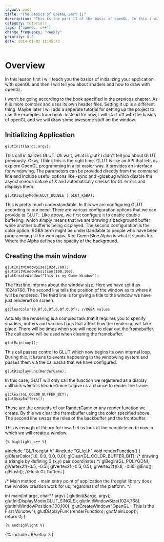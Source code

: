```yaml
---
layout: post
title: "The basics of OpenGL part II"
description: "This is the part II of the basic of openGL. In this i will be writing the first code for openGL and will explain every bit of it."
category: tutorials
tags: ["openGL, c++"]
change_frequency: "weekly"
priority: 0.8
date: 2014-01-02 11:45:43
---
```


# Overview

In this lesson first i will teach you the basics of initializing your application with openGL and then I will tell you about shaders and how to draw with openGL.

I won't be going according to the book specified in the previous chapter. As it is more complex and uses its own header files. Setting it up is a different thing. Maybe later I will add a seperate tutorial for setting up the project to use the examples from book. Instead for now, I will start off with the basics of openGL and we will draw some awesome stuff on the window.

## Initializing Application

    glutInit(&argc,argv);

This call initializes GLUT. Oh wait, what is glut? I didn't tell you about GLUT previously. Okay, I think this is the right time. GLUT is like an API that lets us explore OpenGL programming in a lot easier way. It provides an interface for windowing. The parameters can be provided directly from the command line and include useful options like -sync and -gldebug which disable the asynchronous nature of X and automatically checks for GL errors and displays them.

    glutDisplayMode(GLUT_DOUBLE | GLUT_RGBA);

This is pretty much understandable. In this we are configuring GLUT according to our need. There are various configuration options that we can provide to GLUT.. Like above, we first configure it to enable double buffering, which simply means that we are drawing a background buffer while another buffer is being displayed. The second configuration is the color option. RGBA term might be understandable to people who have been programming UI for web apps. Red Green Blue Alpha is what it stands for. Where the Alpha defines the opacity of the background.

## Creating the main window

    glutInitWindowSize(1024,768);
    glutInitWindowPosition(100,100);
    glutCreateWindow("This is my Game Window");

The first line informs about the window size. Here we have set it as 1024x768. The second line tells the position of the window as to where it will be rendered. The third line is for giving a title to the window we have just rendered on screen.

    glClearColor(0.0f,0.0f,0.0f,0.0f); //RGBA values

Actually the rendering is a complex task that it requires you to specify shaders, buffers and various flags that affect how the rendering will take place. There will be times when you will need to clear out the framebuffer. The call above will be used when clearing the framebuffer.

    glutMainLoop();

This call passes control to GLUT which now begins its own internal loop. During this, it listens to events happening in the windowing system and passes them via the callbacks that we have configured.     

    glutDisplayFunc(RenderGame);

In this case, GLUT will only call the function we registered as a display callback which is *RenderGame* to give us a chance to render the frame.

    glClear(GL_COLOR_BUFFER_BIT);
    glutSwapBuffers();

These are the contents of our RanderGame or any render function we create. By this we clear the framebuffer using the color specified above. The second line swaps the roles of the backbuffer and the frontbuffer.

This is enough of theory for now. Let us look at the complete code now in which we will create a window.

    {% highlight c++ %}

#include "GL/freeglut.h"
#include "GL/gl.h"
void renderFunction()
{
    glClearColor(1.0, 0.0, 0.0, 0.0);
    glClear(GL_COLOR_BUFFER_BIT);
    /* drawing a triangle by defining 3 (x,y) pair coordinates */
	glBegin(GL_POLYGON);
	glVertex2f(-0.5, -0.5);
	glVertex2f(-0.5, 0.5);
	glVertex2f(0.8, -0.8);
	glEnd();
	glFlush(); //Flush GL buffers
}

/* Main method - main entry point of application
the freeglut library does the window creation work for us,
regardless of the platform. */

int main(int argc, char** argv)
{
    glutInit(&argc, argv);
    glutInitDisplayMode(GLUT_SINGLE);
    glutInitWindowSize(1024,768);
    glutInitWindowPosition(100,100);
    glutCreateWindow("OpenGL - This is the First Window");
    glutDisplayFunc(renderFunction);
    glutMainLoop();    
    return 0;
}

    {% endhighlight %}



{% include JB/setup %}

